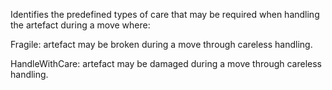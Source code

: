 Identifies the predefined types of care that may be required when handling the artefact during a move where:



Fragile: artefact may be broken during a move through careless handling.

HandleWithCare: artefact may be damaged during a move through careless handling.
